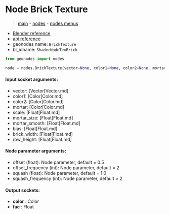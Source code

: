 # Node Brick Texture

> [main](../structure.md) - [nodes](nodes.md) - [nodes menus](nodes_menus.md)

- [Blender reference](https://docs.blender.org/manual/en/latest/modeling/geometry_nodes/texture/brick.html)
- [api reference](https://docs.blender.org/api/current/bpy.types.ShaderNodeTexBrick.html)
- geonodes name: `BrickTexture`
- bl_idname: `ShaderNodeTexBrick`

```python
from geonodes import nodes

node = nodes.BrickTexture(vector=None, color1=None, color2=None, mortar=None, scale=None, mortar_size=None, mortar_smooth=None, bias=None, brick_width=None, row_height=None, offset=0.5, offset_frequency=2, squash=1.0, squash_frequency=2)
```

#### Input socket arguments:

- vector: [Vector[Vector.md]
- color1: [Color[Color.md]
- color2: [Color[Color.md]
- mortar: [Color[Color.md]
- scale: [Float[Float.md]
- mortar_size: [Float[Float.md]
- mortar_smooth: [Float[Float.md]
- bias: [Float[Float.md]
- brick_width: [Float[Float.md]
- row_height: [Float[Float.md]

#### Node parameter arguments:

- offset (float): Node parameter, default = 0.5
- offset_frequency (int): Node parameter, default = 2
- squash (float): Node parameter, default = 1.0
- squash_frequency (int): Node parameter, default = 2

#### Output sockets:

- **color** : Color
- **fac** : Float

